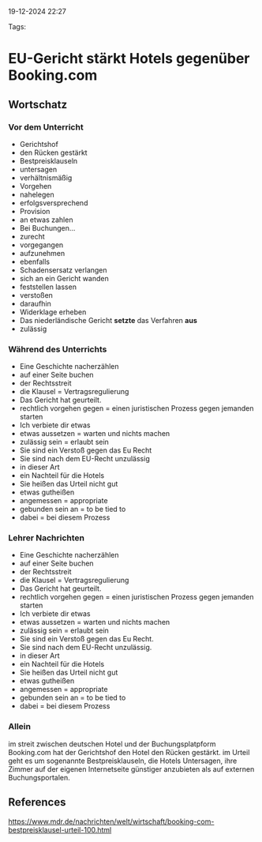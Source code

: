 
19-12-2024 22:27


Tags:

# EU-Gericht stärkt Hotels gegenüber Booking.com


## Wortschatz


### Vor dem Unterricht

- Gerichtshof
- den Rücken gestärkt
- Bestpreisklauseln
- untersagen
- verhältnismäßig
- Vorgehen
- nahelegen
- erfolgsversprechend
- Provision
- an etwas zahlen
- Bei Buchungen...
- zurecht
- vorgegangen
- aufzunehmen
- ebenfalls
- Schadensersatz verlangen
- sich an ein Gericht wanden
- feststellen lassen
- verstoßen
- daraufhin
- Widerklage erheben
- Das niederländische Gericht **setzte** das Verfahren **aus**
- zulässig

### Während des Unterrichts
- Eine Geschichte nacherzählen
- auf einer Seite buchen
- der Rechtsstreit
- die Klausel = Vertragsregulierung
- Das Gericht hat geurteilt.
- rechtlich vorgehen gegen = einen juristischen Prozess gegen jemanden starten
- Ich verbiete dir etwas
- etwas aussetzen = warten und nichts machen
- zulässig sein = erlaubt sein
- Sie sind ein Verstoß gegen das Eu Recht
- Sie sind nach dem EU-Recht unzulässig
- in dieser Art
- ein Nachteil für die Hotels
- Sie heißen das Urteil nicht gut
- etwas gutheißen
- angemessen = appropriate
- gebunden sein an = to be tied to
- dabei = bei diesem Prozess

### Lehrer Nachrichten

- Eine Geschichte nacherzählen
- auf einer Seite buchen
- der Rechtsstreit
- die Klausel = Vertragsregulierung
- Das Gericht hat geurteilt.
- rechtlich vorgehen gegen = einen juristischen Prozess gegen jemanden starten
- Ich verbiete dir etwas
- etwas aussetzen = warten und nichts machen
- zulässig sein = erlaubt sein
- Sie sind ein Verstoß gegen das Eu Recht.
- Sie sind nach dem EU-Recht unzulässig.
- in dieser Art
- ein Nachteil für die Hotels
- Sie heißen das Urteil nicht gut
- etwas gutheißen
- angemessen = appropriate
- gebunden sein an = to be tied to
- dabei = bei diesem Prozess
### Allein

im streit zwischen deutschen Hotel und der Buchungsplatpform Booking.com hat der Gerichtshof den Hotel den Rücken gestärkt.
im Urteil geht es um sogenannte Bestpreisklauseln, die Hotels Untersagen, ihre Zimmer auf der eigenen Internetseite günstiger anzubieten als auf externen Buchungsportalen.

## References

https://www.mdr.de/nachrichten/welt/wirtschaft/booking-com-bestpreisklausel-urteil-100.html

